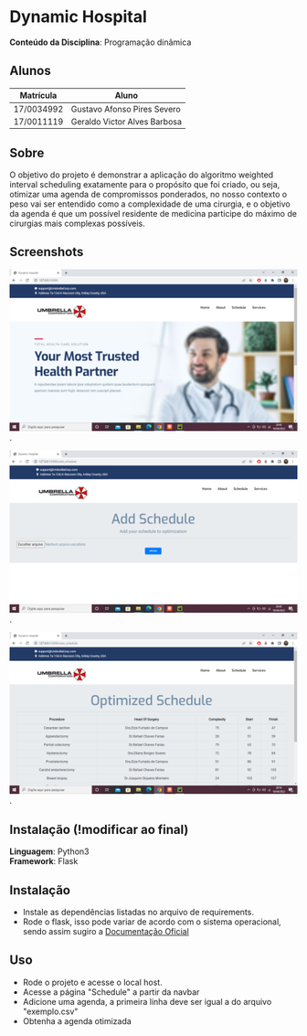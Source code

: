 # Dynamic Hospital

**Conteúdo da Disciplina**: Programação dinâmica<br>

## Alunos
|Matrícula | Aluno |
| ---- | ---------- |
| 17/0034992 | Gustavo Afonso Pires Severo |
| 17/0011119 | Geraldo Victor Alves Barbosa |

## Sobre
O objetivo do projeto é demonstrar a aplicação do algoritmo weighted interval scheduling exatamente para o propósito que foi criado, ou seja, otimizar 
uma agenda de compromissos ponderados, no nosso contexto o peso vai ser entendido como a complexidade de uma
cirurgia, e o objetivo da agenda é que um possível residente de medicina participe do máximo de cirurgias mais complexas possíveis. 


## Screenshots
![alt text](imgs/screen_1.png).

![alt text](imgs/screen_2.png).

![alt text](imgs/screen_3.png).

## Instalação  (!modificar ao final)
**Linguagem**: Python3<br>
**Framework**: Flask<br>

## Instalação
- Instale as dependências listadas no arquivo de requirements.
- Rode o flask, isso pode variar de acordo com o sistema operacional, sendo assim sugiro a [Documentação Oficial](https://flask.palletsprojects.com/en/2.0.x/quickstart/#a-minimal-application)

## Uso 
- Rode o projeto e acesse o local host.
- Acesse a página "Schedule" a partir da navbar
- Adicione uma agenda, a primeira linha deve ser igual a do arquivo "exemplo.csv"
- Obtenha a agenda otimizada
